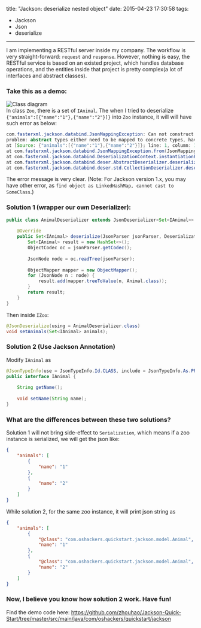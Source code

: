 title: "Jackson: deserialize nested object"
date: 2015-04-23 17:30:58
tags:
 - Jackson
 - Json
 - deserialize
---
I am implementing a RESTful server inside my company. The workflow is very straight-forward: `request` and `response`. However, nothing is easy, the RESTful service is based on an existed project, which handles database operations, and the entities inside that project is pretty complex(a lot of interfaces and abstract classes). 
<!-- more -->

### Take this as a demo:
![Class diagram](https://dn-myblog.qbox.me/img/json/structure.png "Class diagram")    
In class `Zoo`, there is a set of `IAnimal`. The when I tried to deserialize `{"animals":[{"name":"1"},{"name":"2"}]}` into `Zoo` instance, it will will have such error as below: 


```java
com.fasterxml.jackson.databind.JsonMappingException: Can not construct instance of com.oshackers.quickstart.jackson.model.IAnimal, 
problem: abstract types either need to be mapped to concrete types, have custom deserializer, or be instantiated with additional type information
at [Source: {"animals":[{"name":"1"},{"name":"2"}]}; line: 1, column: 13] (through reference chain: com.oshackers.quickstart.jackson.model.Zoo["animals"]->java.util.HashSet[0])
at com.fasterxml.jackson.databind.JsonMappingException.from(JsonMappingException.java:148)
at com.fasterxml.jackson.databind.DeserializationContext.instantiationException(DeserializationContext.java:857)
at com.fasterxml.jackson.databind.deser.AbstractDeserializer.deserialize(AbstractDeserializer.java:139)
at com.fasterxml.jackson.databind.deser.std.CollectionDeserializer.deserialize(CollectionDeserializer.java:245)
```

The error message is very clear. 
(Note: For Jackson version 1.x, you may have other error, as `find object as LinkedHashMap, cannot cast to SomeClass`.)

### Solution 1 (wrapper our own Deserializer):


```java
public class AnimalDeserializer extends JsonDeserializer<Set<IAnimal>> {
    
    @Override
    public Set<IAnimal> deserialize(JsonParser jsonParser, DeserializationContext ctxt) throws IOException {
        Set<IAnimal> result = new HashSet<>();
        ObjectCodec oc = jsonParser.getCodec();
        
        JsonNode node = oc.readTree(jsonParser);
        
        ObjectMapper mapper = new ObjectMapper();
        for (JsonNode n : node) {
            result.add(mapper.treeToValue(n, Animal.class));
        }
        return result;
    }
}
```

Then inside `IZoo`:


```java
@JsonDeserialize(using = AnimalDeserializer.class)
void setAnimals(Set<IAnimal> animals);
```


### Solution 2 (Use Jackson Annotation)
Modify `IAnimal` as


```java
@JsonTypeInfo(use = JsonTypeInfo.Id.CLASS, include = JsonTypeInfo.As.PROPERTY, property = "@class")
public interface IAnimal {
    
    String getName();
    
    void setName(String name);
}
```


### What are the differences between these two solutions?
Solution 1 will not bring side-effect to `Serialization`, which means if a zoo instance is serialized, we will get the json like: 


```json
{
    "animals": [
        {
            "name": "1"
        },
        {
            "name": "2"
        }
    ]
}
```


While solution 2, for the same zoo instance, it will print json string as 


```json
{
    "animals": [
        {
            "@class": "com.oshackers.quickstart.jackson.model.Animal",
            "name": "1"
        },
        {
            "@class": "com.oshackers.quickstart.jackson.model.Animal",
            "name": "2"
        }
    ]
}
```


### Now, I believe you know how solution 2 work. Have fun!


Find the demo code here: 
https://github.com/zhouhao/Jackson-Quick-Start/tree/master/src/main/java/com/oshackers/quickstart/jackson